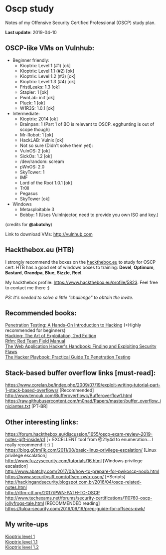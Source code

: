 # Oscp study

Notes of my Offensive Security Certified Professional (OSCP) study plan.

**Last update**: 2019-04-10

## OSCP-like VMs on Vulnhub:
- Beginner friendly:
	- Kioptrix: Level 1 (#1) [ok]
	- Kioptrix: Level 1.1 (#2) [ok]
	- Kioptrix: Level 1.2 (#3) [ok]
	- Kioptrix: Level 1.3 (#4) [ok]
	- FristiLeaks: 1.3 [ok]
	- Stapler: 1 [ok]
	- PwnLab: init [ok]
	- Pluck: 1 [ok]
	- W1R3S: 1.0.1 [ok]
- Intermediate:
	- Kioptrix: 2014 [ok]
	- Brainpan: 1 (Part 1 of BO is relevant to OSCP. egghunting is out of scope though)
	- Mr-Robot: 1 [ok] 
	- HackLAB: Vulnix [ok]
 	- Not so sure (Didn't solve them yet):
	- VulnOS: 2 [ok]
	- SickOs: 1.2 [ok]
	- /dev/random: scream 
	- pWnOS: 2.0
	- SkyTower: 1 
	- IMF
	- Lord of the Root 1.0.1 [ok]
	- Tr0ll
	- Pegasus
	- SkyTower [ok]
- Windows 
	- Metasploitable 3
	- Bobby: 1 (Uses VulnInjector, need to provide you own ISO and key.)

(credits for **@abatchy**)  
  
Link to download VMs: http://vulnhub.com

## Hackthebox.eu (HTB)

I strongly recommend the boxes on the <a href="http://hackthebox.eu"> hackthebox.eu</a> to study for OSCP cert. HTB has a good set of windows boxes to training: **Devel**, **Optimum**, **Bastard**, **Grandpa**, **Blue**, **Sizzle**, **Reel**.

My hackthebox profile: https://www.hackthebox.eu/profile/5823. Feel free to contact me there :)

*PS: It's needed to solve a little "challenge" to obtain the invite.*  

## Recommended books:

<a href="https://www.amazon.com.br/Penetration-Testing-Hands-Introduction-Hacking/dp/1593275641">Penetration Testing: A Hands-On Introduction to Hacking</a> (+Highly recommended for beginners)  
<a href="https://www.amazon.com/Hacking-Art-Exploitation-Jon-Erickson/dp/1593271441/ref=sr_1_1?ie=UTF8&qid=1492297164&sr=8-1&keywords=hacking">Hacking: The Art of Exploitation, 2nd Edition</a>  
<a href="https://www.amazon.com/Rtfm-Red-Team-Field-Manual/dp/1494295504/ref=sr_1_2?ie=UTF8&qid=1492297153&sr=8-2&keywords=pentest">Rtfm: Red Team Field Manual</a>  
<a href="https://www.amazon.com/Web-Application-Hackers-Handbook-Exploiting/dp/1118026470/ref=sr_1_1?ie=UTF8&qid=1492297179&sr=8-1&keywords=the+web+application+hacker%27s+handbook">The Web Application Hacker's Handbook: Finding and Exploiting Security Flaws</a>  
<a href="https://www.amazon.com/Hacker-Playbook-Practical-Penetration-Testing-ebook/dp/B00J5S9OPU">The Hacker Playbook: Practical Guide To Penetration Testing</a>

## Stack-based buffer overflow links [must-read]:

https://www.corelan.be/index.php/2009/07/19/exploit-writing-tutorial-part-1-stack-based-overflows/ [Recommended]  
http://www.tenouk.com/Bufferoverflowc/Bufferoverflow1.html  
https://raw.githubusercontent.com/m0nad/Papers/master/buffer_overflow_iniciantes.txt [PT-BR]

## Other interesting links:

https://forum.hackthebox.eu/discussion/1655/oscp-exam-review-2019-notes-gift-inside/p1 [+ EXCELLENT tool from @21y4d to enumeration... I really recommend it :) ]  
https://blog.g0tmi1k.com/2011/08/basic-linux-privilege-escalation/ [Linux privilege escalation]  
http://www.fuzzysecurity.com/tutorials/16.html [Windows privilege escalation]  
http://www.abatchy.com/2017/03/how-to-prepare-for-pwkoscp-noob.html  
https://www.securitysift.com/offsec-pwb-oscp/ [+Scripts]     
http://hackingandsecurity.blogspot.com.br/2016/04/oscp-related-notes.html  
http://rtfm-ctf.org/2017/PWN-PATH-TO-OSCP  
http://www.techexams.net/forums/security-certifications/110760-oscp-jollyfrogs-tale.html [RECOMMENDED reading]  
https://tulpa-security.com/2016/09/19/prep-guide-for-offsecs-pwk/

## My write-ups

<a href="https://ferreirasc.github.io/post/kioptrix_level_1/">Kioptrix level 1</a>  
<a href="https://ferreirasc.github.io/post/kioptrix_level_1_1/">Kioptrix level 1.1 </a>  
<a href="https://ferreirasc.github.io/post/kioptrix_level_1_2/">Kioptrix level 1.2 </a>  

